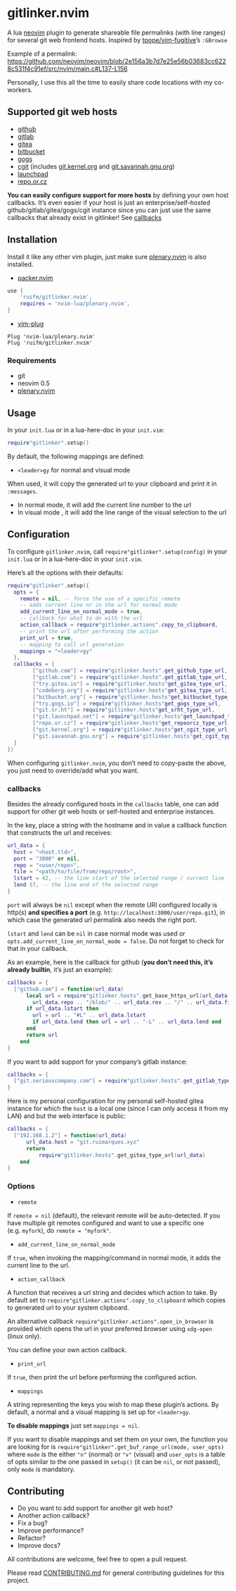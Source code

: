 # gitlinker.nvim

A lua [neovim](https://github.com/neovim/neovim) plugin to generate
shareable file permalinks (with line ranges) for several git web
frontend hosts. Inspired by
[tpope/vim-fugitive](https://github.com/tpope/vim-fugitive)’s `:GBrowse`

Example of a permalink:
<https://github.com/neovim/neovim/blob/2e156a3b7d7e25e56b03683cc6228c531f4c91ef/src/nvim/main.c#L137-L156>

Personally, I use this all the time to easily share code locations with
my co-workers.

## Supported git web hosts

- [github](https://github.com)
- [gitlab](https://gitlab.com)
- [gitea](https://try.gitea.io)
- [bitbucket](https://bitbucket.org)
- [gogs](https://gogs.io)
- [cgit](https://git.zx2c4.com/cgit) (includes
  [git.kernel.org](https://git.kernel.org) and
  [git.savannah.gnu.org](http://git.savannah.gnu.org))
- [launchpad](https://launchpad.net)
- [repo.or.cz](https://repo.or.cz)

**You can easily configure support for more hosts** by defining your own
host callbacks. It’s even easier if your host is just an
enterprise/self-hosted github/gitlab/gitea/gogs/cgit instance since you
can just use the same callbacks that already exist in gitlinker! See
[callbacks](#callbacks)

## Installation

Install it like any other vim plugin, just make sure
[plenary.nvim](https://github.com/nvim-lua/plenary.nvim) is also
installed.

- [packer.nvim](https://github.com/wbthomason/packer.nvim)

``` lua
use {
    'ruifm/gitlinker.nvim',
    requires = 'nvim-lua/plenary.nvim',
}
```

- [vim-plug](https://github.com/junegunn/vim-plug)

``` vim
Plug 'nvim-lua/plenary.nvim'
Plug 'ruifm/gitlinker.nvim'
```

### Requirements

- git
- neovim 0.5
- [plenary.nvim](https://github.com/nvim-lua/plenary.nvim)

## Usage

In your `init.lua` or in a lua-here-doc in your `init.vim`:

``` lua
require"gitlinker".setup()
```

By default, the following mappings are defined:

- `<leader>gy` for normal and visual mode

When used, it will copy the generated url to your clipboard and print it
in `:messages`.

- In normal mode, it will add the current line number to the url
- In visual mode , it will add the line range of the visual selection to
  the url

## Configuration

To configure `gitlinker.nvim`, call `require"gitlinker".setup(config)`
in your `init.lua` or in a lua-here-doc in your `init.vim`.

Here’s all the options with their defaults:

``` lua
require"gitlinker".setup({
  opts = {
    remote = nil, -- force the use of a specific remote
    -- adds current line nr in the url for normal mode
    add_current_line_on_normal_mode = true,
    -- callback for what to do with the url
    action_callback = require"gitlinker.actions".copy_to_clipboard,
    -- print the url after performing the action
    print_url = true,
    -- mapping to call url generation
    mappings = "<leader>gy"
  },
  callbacks = {
        ["github.com"] = require"gitlinker.hosts".get_github_type_url,
        ["gitlab.com"] = require"gitlinker.hosts".get_gitlab_type_url,
        ["try.gitea.io"] = require"gitlinker.hosts"get_gitea_type_url,
        ["codeberg.org"] = require"gitlinker.hosts"get_gitea_type_url,
        ["bitbucket.org"] = require"gitlinker.hosts"get_bitbucket_type_url,
        ["try.gogs.io"] = require"gitlinker.hosts"get_gogs_type_url,
        ["git.sr.ht"] = require"gitlinker.hosts"get_srht_type_url,
        ["git.launchpad.net"] = require"gitlinker.hosts"get_launchpad_type_url,
        ["repo.or.cz"] = require"gitlinker.hosts"get_repoorcz_type_url,
        ["git.kernel.org"] = require"gitlinker.hosts"get_cgit_type_url,
        ["git.savannah.gnu.org"] = require"gitlinker.hosts"get_cgit_type_url
  }
})
```

When configuring `gitlinker.nvim`, you don’t need to copy-paste the
above, you just need to override/add what you want.

### callbacks

Besides the already configured hosts in the `callbacks` table, one can
add support for other git web hosts or self-hosted and enterprise
instances.

In the key, place a string with the hostname and in value a callback
function that constructs the url and receives:

``` lua
url_data = {
  host = "<host.tld>",
  port = "3000" or nil,
  repo = "<user/repo>",
  file = "<path/to/file/from/repo/root>",
  lstart = 42, -- the line start of the selected range / current line
  lend 57, -- the line end of the selected range
}
```

`port` will always be `nil` except when the remote URI configured locally is
http(s) **and specifies a port** (e.g. `http://localhost:3000/user/repo.git`),
in which case the generated url permalink also needs the right port.

`lstart` and `lend` can be `nil` in case normal mode was used or
`opts.add_current_line_on_normal_mode = false`. Do not forget to check
for that in your callback.

As an example, here is the callback for github (**you don’t need this,
it’s already builtin**, it’s just an example):

``` lua
callbacks = {
  ["github.com"] = function(url_data)
      local url = require"gitlinker.hosts".get_base_https_url(url_data) ..
        url_data.repo .. "/blob/" .. url_data.rev .. "/" .. url_data.file
      if url_data.lstart then
        url = url .. "#L" .. url_data.lstart
        if url_data.lend then url = url .. "-L" .. url_data.lend end
      end
      return url
    end
}
```

If you want to add support for your company’s gitlab instance:

``` lua
callbacks = {
  ["git.seriouscompany.com"] = require"gitlinker.hosts".get_gitlab_type_url
}
```

Here is my personal configuration for my personal self-hosted gitea
instance for which the `host` is a local one (since I can only access it
from my LAN) and but the web interface is public:

``` lua
callbacks = {
  ["192.168.1.2"] = function(url_data)
      url_data.host = "git.ruimarques.xyz"
      return
          require"gitlinker.hosts".get_gitea_type_url(url_data)
    end
}
```

### Options

- `remote`

If `remote = nil` (default), the relevant remote will be auto-detected.
If you have multiple git remotes configured and want to use a specific
one (e.g. `myfork`), do `remote = "myfork"`.

- `add_current_line_on_normal_mode`

If `true`, when invoking the mapping/command in normal mode, it adds the
current line to the url.

- `action_callback`

A function that receives a url string and decides which action to take.
By default set to `require"gitlinker.actions".copy_to_clipboard` which
copies to generated url to your system clipboard.

An alternative callback `require"gitlinker.actions".open_in_browser` is
provided which opens the url in your preferred browser using `xdg-open`
(linux only).

You can define your own action callback.

- `print_url`

If `true`, then print the url before performing the configured action.

- `mappings`

A string representing the keys you wish to map these plugin’s actions.
By default, a normal and a visual mapping is set up for `<leader>gy`.

**To disable mappings** just set `mappings = nil`.

If you want to disable mappings and set them on your own, the function
you are looking for is
`require"gitlinker".get_buf_range_url(mode, user_opts)` where `mode` is
the either `"n"` (normal) or `"v"` (visual) and `user_opts` is a table
of opts similar to the one passed in `setup()` (it can be `nil`, or not
passed), only `mode` is mandatory.

## Contributing

- Do you want to add support for another git web host?
- Another action callback?
- Fix a bug?
- Improve performance?
- Refactor?
- Improve docs?

All contributions are welcome, feel free to open a pull request.

Please read [CONTRIBUTING.md](./CONTRIBUTING.md) for general
contributing guidelines for this project.

